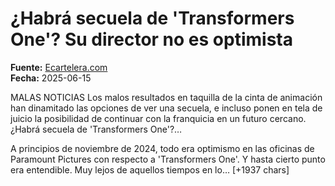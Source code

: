 # ¿Habrá secuela de 'Transformers One'? Su director no es optimista

**Fuente:** [Ecartelera.com](https://www.ecartelera.com/noticias/transformers-one-secuela-director-josh-cooley-80965/)  
**Fecha:** 2025-06-15

MALAS NOTICIAS Los malos resultados en taquilla de la cinta de animación han dinamitado las opciones de ver una secuela, e incluso ponen en tela de juicio la posibilidad de continuar con la franquicia en un futuro cercano.¿Habrá secuela de 'Transformers One'?…

A principios de noviembre de 2024, todo era optimismo en las oficinas de Paramount Pictures con respecto a 'Transformers One'. Y hasta cierto punto era entendible. Muy lejos de aquellos tiempos en lo… [+1937 chars]
